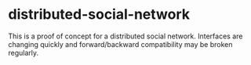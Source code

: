 # distributed-social-network

This is a proof of concept for a distributed social network. Interfaces are changing quickly and forward/backward compatibility may be broken regularly.
